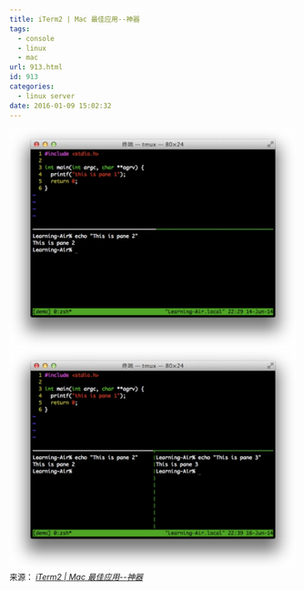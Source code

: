 ```yaml
---
title: iTerm2 | Mac 最佳应用--神器
tags:
  - console
  - linux
  - mac
url: 913.html
id: 913
categories:
  - linux server
date: 2016-01-09 15:02:32
---
```


[![](/uploads/2016/01/tmux7.png)](http://11ten.gitcafe.io/book-a/iTerm2/index.html)[![](/uploads/2016/01/tmux8.png)](http://11ten.gitcafe.io/book-a/iTerm2/index.html)来源： _[iTerm2 | Mac 最佳应用--神器](http://11ten.gitcafe.io/book-a/iTerm2/index.html)_
